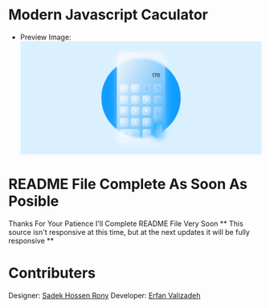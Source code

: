 # Modern Javascript Caculator
- Preview Image:
![Modern Javascript Calculator](https://github.com/AboutErfan/modernCalculator/blob/master/preview.png?raw=true)

# README File Complete As Soon As Posible
Thanks For Your Patience I'll Complete README File Very Soon
** This source isn't responsive at this time, but at the next updates it will be fully responsive ** 
# Contributers
Designer: [Sadek Hossen Rony](https://www.figma.com/@sadekui)
Developer: [Erfan Valizadeh](https://www.github.com/AboutErfan)
